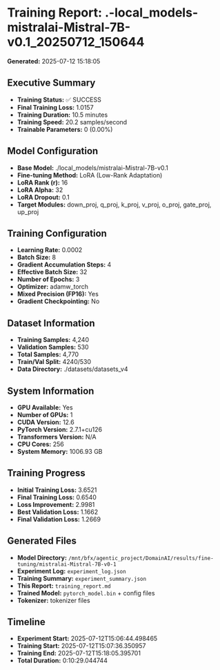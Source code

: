 # Training Report: .-local_models-mistralai-Mistral-7B-v0.1_20250712_150644

**Generated:** 2025-07-12 15:18:05

## Executive Summary
- **Training Status:** ✅ SUCCESS
- **Final Training Loss:** 1.0157
- **Training Duration:** 10.5 minutes
- **Training Speed:** 20.2 samples/second
- **Trainable Parameters:** 0 (0.00%)

## Model Configuration
- **Base Model:** ./local_models/mistralai-Mistral-7B-v0.1
- **Fine-tuning Method:** LoRA (Low-Rank Adaptation)
- **LoRA Rank (r):** 16
- **LoRA Alpha:** 32
- **LoRA Dropout:** 0.1
- **Target Modules:** down_proj, q_proj, k_proj, v_proj, o_proj, gate_proj, up_proj

## Training Configuration
- **Learning Rate:** 0.0002
- **Batch Size:** 8
- **Gradient Accumulation Steps:** 4
- **Effective Batch Size:** 32
- **Number of Epochs:** 3
- **Optimizer:** adamw_torch
- **Mixed Precision (FP16):** Yes
- **Gradient Checkpointing:** No

## Dataset Information
- **Training Samples:** 4,240
- **Validation Samples:** 530
- **Total Samples:** 4,770
- **Train/Val Split:** 4240/530
- **Data Directory:** ./datasets/datasets_v4

## System Information
- **GPU Available:** Yes
- **Number of GPUs:** 1
- **CUDA Version:** 12.6
- **PyTorch Version:** 2.7.1+cu126
- **Transformers Version:** N/A
- **CPU Cores:** 256
- **System Memory:** 1006.93 GB

## Training Progress
- **Initial Training Loss:** 3.6521
- **Final Training Loss:** 0.6540
- **Loss Improvement:** 2.9981
- **Best Validation Loss:** 1.1662
- **Final Validation Loss:** 1.2669

## Generated Files
- **Model Directory:** `/mnt/bfx/agentic_project/DomainAI/results/fine-tuning/mistralai-Mistral-7B-v0-1`
- **Experiment Log:** `experiment_log.json`
- **Training Summary:** `experiment_summary.json`
- **This Report:** `training_report.md`
- **Trained Model:** `pytorch_model.bin` + config files
- **Tokenizer:** tokenizer files

## Timeline
- **Experiment Start:** 2025-07-12T15:06:44.498465
- **Training Start:** 2025-07-12T15:07:36.350957
- **Training End:** 2025-07-12T15:18:05.395701
- **Total Duration:** 0:10:29.044744
